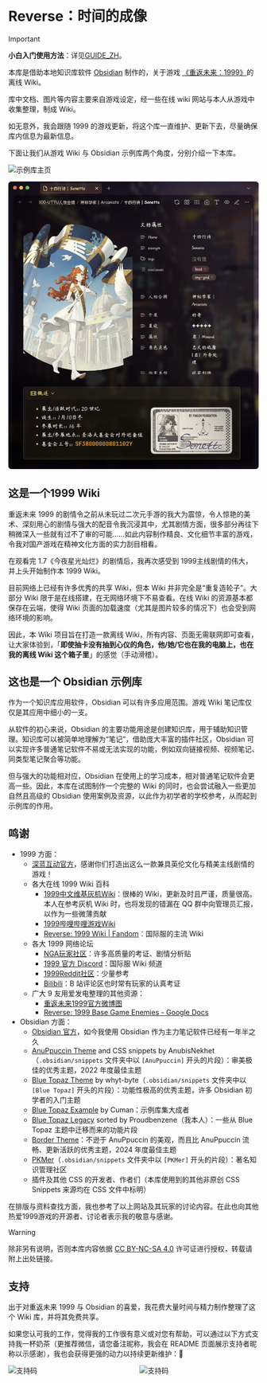 # Reverse：时间的成像

> [!important]
> **小白入门使用方法**：详见<a href="https://github.com/ProudBenzene/Reverse1999Wiki-in-Obsidian/blob/main/000-%E7%AE%B1%E7%9A%84%E6%9E%84%E9%80%A0/README/GUIDE_ZH.md">GUIDE_ZH</a>。

本库是借助本地知识库软件 [Obsidian](https://obsidian.md/) 制作的，关于游戏 [《重返未来：1999》](https://re.bluepoch.com/home/&wd=&eqid=fbb5beb400098f260000000464755c7c)的离线 Wiki。

库中文档、图片等内容主要来自游戏设定，经一些在线 wiki 网站与本人从游戏中收集整理，制成 Wiki。

如无意外，我会跟随 1999 的游戏更新，将这个库一直维护、更新下去，尽量确保库内信息为最新信息。

下面让我们从游戏 Wiki 与 Obsidian 示例库两个角度，分别介绍一下本库。

![示例库主页](assets/README.assets/示例库主页.png)

![角色档案](assets/README.assets/角色档案.png)

## 这是一个1999 Wiki

重返未来 1999 的剧情令之前从未玩过二次元手游的我大为震惊，令人惊艳的美术、深刻用心的剧情与强大的配音令我沉浸其中，尤其剧情方面，很多部分再往下稍微深入一些就有过不了审的可能……如此内容制作精良、文化细节丰富的游戏，令我对国产游戏在精神文化方面的实力刮目相看。

在观看完 1.7《今夜星光灿烂》的剧情后，我再次感受到 1999主线剧情的伟大，并上头开始制作本 1999 Wiki。

目前网络上已经有许多优秀的共享 Wiki，但本 Wiki 并非完全是“重复造轮子”。大部分 Wiki 限于是在线搭建，在无网络环境下不易查看。在线 Wiki 的资源基本都保存在云端，使得 Wiki 页面的加载速度（尤其是图片较多的情况下）也会受到网络环境的影响。

因此，本 Wiki 项目旨在打造一款离线 Wiki，所有内容、页面无需联网即可查看，让大家体验到，「**即使抽卡没有抽到心仪的角色，他/她/它也在我的电脑上，也在我的离线 Wiki 这个箱子里**」的感觉（手动滑稽）。

## 这也是一个 Obsidian 示例库

作为一个知识库应用软件，Obsidian 可以有许多应用范围。游戏 Wiki 笔记库仅仅是其应用中细小的一支。

从软件的初心来说，Obsidian 的主要功能用途是创建知识库，用于辅助知识管理。知识库可以被简单地理解为“笔记”，借助庞大丰富的插件社区，Obsidian 可以实现许多普通笔记软件不易或无法实现的功能，例如双向链接视频、视频笔记、同类型笔记聚合等功能。

 但与强大的功能相对应，Obsidian 在使用上的学习成本，相对普通笔记软件会更高一些。因此，本库在试图制作一个完整的 Wiki 的同时，也会尝试融入一些更加自然且高级的 Obsidian 使用案例及资源，以此作为初学者的学校参考，从而起到示例库的作用。


## 鸣谢
- 1999 方面：
	- [深蓝互动官方](https://www.bluepoch.com/)，感谢你们打造出这么一款兼具英伦文化与精美主线剧情的游戏！
	- 各大在线 1999 Wiki 百科
		-  [1999中文维基灰机Wiki](https://res1999.huijiwiki.com/wiki/%E8%A7%92%E8%89%B2%E5%88%97%E8%A1%A8)：很棒的 Wiki，更新及时且严谨，质量很高。本人在参考灰机 Wiki 时，也将发现的错漏在 QQ 群中向管理员汇报，以作为一些微薄贡献
		- [1999哔哩哔哩游戏Wiki](https://wiki.biligame.com/reverse1999/%E9%A6%96%E9%A1%B5)
		- [Reverse: 1999 Wiki | Fandom](https://reverse1999.fandom.com/wiki/Reverse:_1999_Wiki)：国际服的主流 Wiki
	- 各大 1999 网络论坛
		-  [NGA玩家社区](https://ngabbs.com/thread.php?fid=510389)：许多高质量的考证、剧情分析贴
		- [1999 官方 Discord](https://discord.gg/reverse1999)：国际服 Wiki 频道
		- [1999Reddit社区](https://www.reddit.com/r/Reverse1999)：少量参考
		- [Bilibili](https://www.bilibili.com/)：B 站评论区也时常有玩家的认真考证
	- 广大 9 友用爱发电整理的其他资源：
		- [重返未来1999官方微博图](https://pan.baidu.com/s/1A4o9VM4kPa_vzWZEtHiZSA?pwd=1999#list/path=%2F)
		- [Reverse: 1999 Base Game Enemies - Google Docs](https://docs.google.com/document/d/1HX-r1yrY82VKAkFtTo2HRI1M6DFT8bUdUxnEZLNoBB0/edit?pli=1)
- Obsidian 方面：
	- [Obsidian 官方](https://obsidian.md)，如今我使用 Obsidian 作为主力笔记软件已经有一年半之久
	- [AnuPpuccin Theme](https://github.com/AnubisNekhet/AnuPpuccin) and CSS snippets by AnubisNekhet（`.obsidian/snippets` 文件夹中以 `[AnuPpuccin]` 开头的片段）：审美极佳的优秀主题，2022 年度最佳主题
	- [Blue Topaz Theme](https://github.com/PKM-er/Blue-Topaz_Obsidian-css) by whyt-byte（`.obsidian/snippets` 文件夹中以 `[Blue Topaz]` 开头的片段）：功能性极高的优秀主题，许多 Obsidian 初学者的入门主题
	- [Blue Topaz Example](https://github.com/PKM-er/Blue-topaz-example) by Cuman：示例库集大成者
	- [Blue Topaz Legacy](https://github.com/ProudBenzene/Blue-Topaz-Legacy) sorted by Proudbenzene（我本人）：一些从 Blue Topaz 主题中迁移而来的功能片段
	- [Border Theme](https://github.com/Akifyss/obsidian-border)：不逊于 AnuPpuccin 的美观，而且比 AnuPpuccin 流畅、更新活跃的优秀主题，2024 年度最佳主题
	- [PKMer](https://pkmer.cn/)（`.obsidian/snippets` 文件夹中以 `[PKMer]` 开头的片段）：著名知识管理社区
	- 插件及其他 CSS 的开发者、作者们（本库使用到的其他非原创 CSS Snippets 来源均在 CSS 文件中标明）


在排版与资料查找方面，我也参考了以上网站及其玩家的讨论内容。在此也向其他热爱1999游戏的开源者、讨论者表示我的敬意与感谢。

> [!warning]
> 除非另有说明，否则本库内容依据 [CC BY-NC-SA 4.0](https://creativecommons.org/licenses/by-nc-sa/4.0/) 许可证进行授权，转载请附上出处链接。

## 支持

出于对重返未来 1999 与 Obsidian 的喜爱，我花费大量时间与精力制作整理了这个 Wiki 库，并将其免费共享。

如果您认可我的工作，觉得我的工作很有意义或对您有帮助，可以通过以下方式支持我一杯奶茶（更推荐微信，请您备注昵称，我会在 README 页面展示支持者昵称以示感谢），我也会获得更强的动力以持续更新维护：🥰

<div style="display: flex;">
    <img src="https://figure-bed123.oss-cn-beijing.aliyuncs.com/202406231057963.jpg" alt="支持码" style="width: 250px; margin-right: 20px;">
    <img src="https://figure-bed123.oss-cn-beijing.aliyuncs.com/202406080244833.jpg" alt="支持码" style="width: 245px;">
</div>
